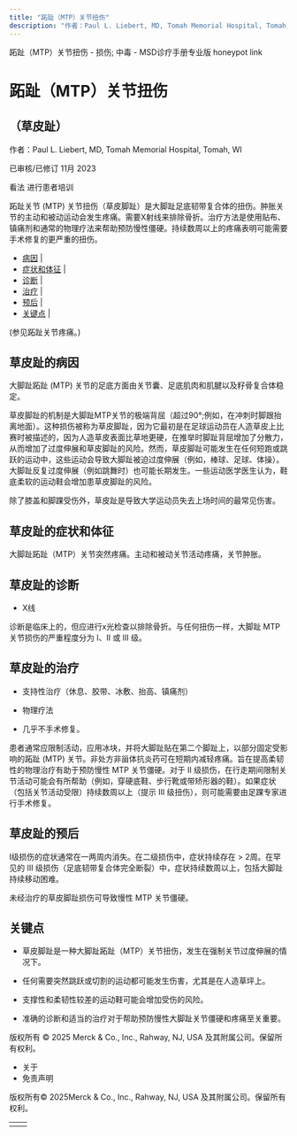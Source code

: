 ```yaml
---
title: "跖趾（MTP）关节扭伤"
description: "作者：Paul L. Liebert, MD, Tomah Memorial Hospital, Tomah, WI"
---
```


﻿跖趾（MTP）关节扭伤 - 损伤; 中毒 - MSD诊疗手册专业版 honeypot link

# 跖趾（MTP）关节扭伤

## （草皮趾）

作者：Paul L. Liebert, MD, Tomah Memorial Hospital, Tomah, WI

已审核/已修订 11月 2023

看法 进行患者培训

跖趾关节 (MTP) 关节扭伤（草皮脚趾）是大脚趾足底韧带复合体的扭伤。肿胀关节的主动和被动运动会发生疼痛。需要X射线来排除骨折。治疗方法是使用贴布、镇痛剂和通常的物理疗法来帮助预防慢性僵硬。持续数周以上的疼痛表明可能需要手术修复的更严重的扭伤。

- [病因](#病因_v59175215_zh) \|
- [症状和体征](#症状和体征_v59175221_zh) \|
- [诊断](#诊断_v59175225_zh) \|
- [治疗](#治疗_v59175236_zh) \|
- [预后](#预后_v59175232_zh) \|
- [关键点](#关键点_v59175247_zh) \|

(参见跖趾关节疼痛。)

## 草皮趾的病因

大脚趾跖趾 (MTP) 关节的足底方面由关节囊、足底肌肉和肌腱以及籽骨复合体稳定。

草皮脚趾的机制是大脚趾MTP关节的极端背屈（超过90°;例如，在冲刺时脚跟抬离地面）。这种损伤被称为草皮脚趾，因为它最初是在足球运动员在人造草皮上比赛时被描述的，因为人造草皮表面比草地更硬，在推举时脚趾背屈增加了分散力，从而增加了过度伸展和草皮脚趾的风险。然而，草皮脚趾可能发生在任何短跑或跳跃的运动中，这些运动会导致大脚趾被迫过度伸展（例如，棒球、足球、体操）。大脚趾反复过度伸展（例如跳舞时）也可能长期发生。一些运动医学医生认为，鞋底柔软的运动鞋会增加患草皮脚趾的风险。

除了膝盖和脚踝受伤外，草皮趾是导致大学运动员失去上场时间的最常见伤害。

## 草皮趾的症状和体征

大脚趾跖趾（MTP）关节突然疼痛。主动和被动关节活动疼痛，关节肿胀。

## 草皮趾的诊断

- X线


诊断是临床上的，但应进行x光检查以排除骨折。与任何扭伤一样，大脚趾 MTP 关节损伤的严重程度分为 I、II 或 III 级。

## 草皮趾的治疗

- 支持性治疗（休息、胶带、冰敷、抬高、镇痛剂）

- 物理疗法

- 几乎不手术修复。


患者通常应限制活动，应用冰块，并将大脚趾贴在第二个脚趾上，以部分固定受影响的跖趾 (MTP) 关节。非处方非甾体抗炎药可在短期内减轻疼痛。旨在提高柔韧性的物理治疗有助于预防慢性 MTP 关节僵硬。对于 II 级损伤，在行走期间限制关节活动可能会有所帮助（例如，穿硬底鞋、步行靴或带矫形器的鞋）。如果症状（包括关节活动受限）持续数周以上（提示 III 级扭伤），则可能需要由足踝专家进行手术修复。

## 草皮趾的预后

I级损伤的症状通常在一两周内消失。在二级损伤中，症状持续存在 > 2周。在罕见的 III 级损伤（足底韧带复合体完全断裂）中，症状持续数周以上，包括大脚趾持续移动困难。

未经治疗的草皮脚趾损伤可导致慢性 MTP 关节僵硬。

## 关键点

- 草皮脚趾是一种大脚趾跖趾（MTP）关节扭伤，发生在强制关节过度伸展的情况下。

- 任何需要突然跳跃或切割的运动都可能发生伤害，尤其是在人造草坪上。

- 支撑性和柔韧性较差的运动鞋可能会增加受伤的风险。

- 准确的诊断和适当的治疗对于帮助预防慢性大脚趾关节僵硬和疼痛至关重要。




版权所有 © 2025
Merck & Co., Inc., Rahway, NJ, USA 及其附属公司。保留所有权利。

- 关于
- 免责声明

版权所有© 2025Merck & Co., Inc., Rahway, NJ, USA 及其附属公司。保留所有权利。

|     |     |
| --- | --- |
|  |  |